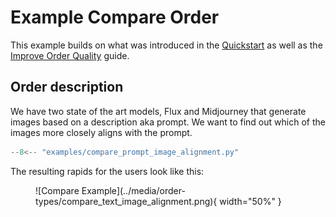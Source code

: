 # Example Compare Order

This example builds on what was introduced in the [Quickstart](/quickstart/) as well as the [Improve Order Quality](/improve_order_quality/) guide.

## Order description

We have two state of the art models, Flux and Midjourney that generate images based on a description aka prompt. We want to find out which of the images more closely aligns with the prompt. 

```python
--8<-- "examples/compare_prompt_image_alignment.py"
```

The resulting rapids for the users look like this:

<figure markdown="span">
![Compare Example](../media/order-types/compare_text_image_alignment.png){ width="50%" }
</figure>
